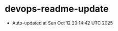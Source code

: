 # devops-readme-update
<!--START_SECTION:activity-->
- Auto-updated at Sun Oct 12 20:14:42 UTC 2025
<!--END_SECTION:activity-->
